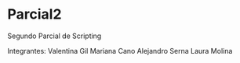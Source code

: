 # Parcial2
Segundo Parcial de Scripting

Integrantes:
Valentina Gil
Mariana Cano
Alejandro Serna
Laura Molina
